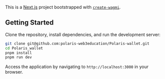 This is a [Next.js](https://nextjs.org) project bootstrapped with [`create-wagmi`](https://github.com/wevm/wagmi/tree/main/packages/create-wagmi).

## Getting Started

Clone the repository, install dependencies, and run the development server:

```bash
git clone git@github.com:polaris-web3education/Polaris-wallet.git
cd Polaris_wallet
pnpm install
pnpm run dev
```

Access the application by navigating to `http://localhost:3000` in your browser.
